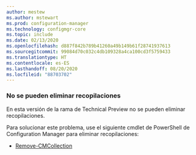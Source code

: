 ```yaml
---
author: mestew
ms.author: mstewart
ms.prod: configuration-manager
ms.technology: configmgr-core
ms.topic: include
ms.date: 02/13/2020
ms.openlocfilehash: d887f842b789b41260a49b149b61f28741937613
ms.sourcegitcommit: 99084d70c032c4db109328a4ca100cd3f5759433
ms.translationtype: HT
ms.contentlocale: es-ES
ms.lasthandoff: 08/20/2020
ms.locfileid: "88703702"
---
```

### <a name="cant-delete-collections"></a><a name="ki_coll"></a> No se pueden eliminar recopilaciones

<!--6245446-->
En esta versión de la rama de Technical Preview no se pueden eliminar recopilaciones.

Para solucionar este problema, use el siguiente cmdlet de PowerShell de Configuration Manager para eliminar recopilaciones:

- [Remove-CMCollection](/powershell/module/configurationmanager/remove-cmcollection?view=sccm-ps)